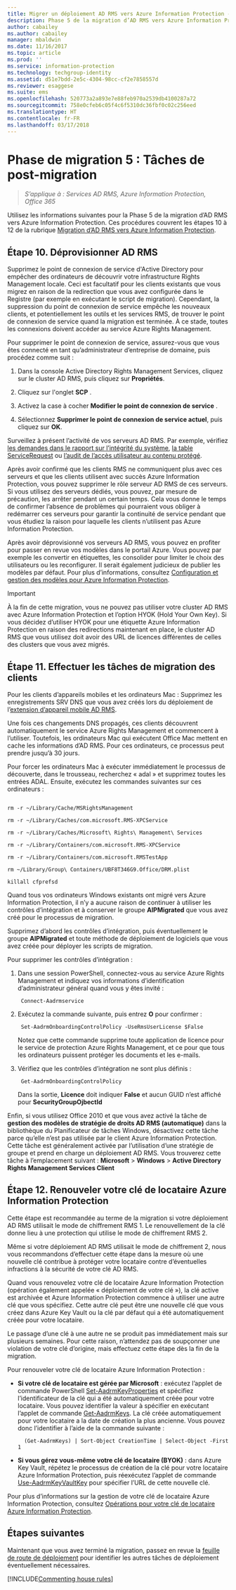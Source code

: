 ```yaml
---
title: Migrer un déploiement AD RMS vers Azure Information Protection - Phase 5
description: Phase 5 de la migration d’AD RMS vers Azure Information Protection, couvrant les étapes 10 à 12 de la migration d’AD RMS vers Azure Information Protection.
author: cabailey
ms.author: cabailey
manager: mbaldwin
ms.date: 11/16/2017
ms.topic: article
ms.prod: ''
ms.service: information-protection
ms.technology: techgroup-identity
ms.assetid: d51e7bdd-2e5c-4304-98cc-cf2e7858557d
ms.reviewer: esaggese
ms.suite: ems
ms.openlocfilehash: 520773a2a893e7e88feb970a2539db4100287a72
ms.sourcegitcommit: 758e0cfeb6c05f4c6f5310dc36fbf0c02c256eed
ms.translationtype: HT
ms.contentlocale: fr-FR
ms.lasthandoff: 03/17/2018
---
```

# <a name="migration-phase-5---post-migration-tasks"></a>Phase de migration 5 : Tâches de post-migration

>*S’applique à : Services AD RMS, Azure Information Protection, Office 365*


Utilisez les informations suivantes pour la Phase 5 de la migration d’AD RMS vers Azure Information Protection. Ces procédures couvrent les étapes 10 à 12 de la rubrique [Migration d’AD RMS vers Azure Information Protection](migrate-from-ad-rms-to-azure-rms.md).

## <a name="step-10-deprovision-ad-rms"></a>Étape 10. Déprovisionner AD RMS

Supprimez le point de connexion de service d'Active Directory pour empêcher des ordinateurs de découvrir votre infrastructure Rights Management locale. Ceci est facultatif pour les clients existants que vous migrez en raison de la redirection que vous avez configurée dans le Registre (par exemple en exécutant le script de migration). Cependant, la suppression du point de connexion de service empêche les nouveaux clients, et potentiellement les outils et les services RMS, de trouver le point de connexion de service quand la migration est terminée. À ce stade, toutes les connexions doivent accéder au service Azure Rights Management. 

Pour supprimer le point de connexion de service, assurez-vous que vous êtes connecté en tant qu’administrateur d’entreprise de domaine, puis procédez comme suit :

1. Dans la console Active Directory Rights Management Services, cliquez sur le cluster AD RMS, puis cliquez sur **Propriétés**.

2. Cliquez sur l'onglet **SCP** .

3. Activez la case à cocher **Modifier le point de connexion de service** .

4. Sélectionnez **Supprimer le point de connexion de service actuel**, puis cliquez sur **OK**.

Surveillez à présent l’activité de vos serveurs AD RMS. Par exemple, vérifiez [les demandes dans le rapport sur l’intégrité du système](https://technet.microsoft.com/library/ee221012%28v=ws.10%29.aspx), [la table ServiceRequest](http://technet.microsoft.com/library/dd772686%28v=ws.10%29.aspx) ou [l’audit de l’accès utilisateur au contenu protégé](http://social.technet.microsoft.com/wiki/contents/articles/3440.ad-rms-frequently-asked-questions-faq.aspx). 

Après avoir confirmé que les clients RMS ne communiquent plus avec ces serveurs et que les clients utilisent avec succès Azure Information Protection, vous pouvez supprimer le rôle serveur AD RMS de ces serveurs. Si vous utilisez des serveurs dédiés, vous pouvez, par mesure de précaution, les arrêter pendant un certain temps. Cela vous donne le temps de confirmer l’absence de problèmes qui pourraient vous obliger à redémarrer ces serveurs pour garantir la continuité de service pendant que vous étudiez la raison pour laquelle les clients n’utilisent pas Azure Information Protection.

Après avoir déprovisionné vos serveurs AD RMS, vous pouvez en profiter pour passer en revue vos modèles dans le portail Azure. Vous pouvez par exemple les convertir en étiquettes, les consolider pour limiter le choix des utilisateurs ou les reconfigurer. Il serait également judicieux de publier les modèles par défaut. Pour plus d’informations, consultez [Configuration et gestion des modèles pour Azure Information Protection](../deploy-use/configure-policy-templates.md).

>[!IMPORTANT]
> À la fin de cette migration, vous ne pouvez pas utiliser votre cluster AD RMS avec Azure Information Protection et l’option HYOK (Hold Your Own Key). Si vous décidez d’utiliser HYOK pour une étiquette Azure Information Protection en raison des redirections maintenant en place, le cluster AD RMS que vous utilisez doit avoir des URL de licences différentes de celles des clusters que vous avez migrés.

## <a name="step-11-complete-client-migration-tasks"></a>Étape 11. Effectuer les tâches de migration des clients

Pour les clients d’appareils mobiles et les ordinateurs Mac : Supprimez les enregistrements SRV DNS que vous avez créés lors du déploiement de l’[extension d’appareil mobile AD RMS](http://technet.microsoft.com/library/dn673574.aspx).

Une fois ces changements DNS propagés, ces clients découvrent automatiquement le service Azure Rights Management et commencent à l’utiliser. Toutefois, les ordinateurs Mac qui exécutent Office Mac mettent en cache les informations d’AD RMS. Pour ces ordinateurs, ce processus peut prendre jusqu’à 30 jours. 

Pour forcer les ordinateurs Mac à exécuter immédiatement le processus de découverte, dans le trousseau, recherchez « adal » et supprimez toutes les entrées ADAL. Ensuite, exécutez les commandes suivantes sur ces ordinateurs :

````

rm -r ~/Library/Cache/MSRightsManagement

rm -r ~/Library/Caches/com.microsoft.RMS-XPCService

rm -r ~/Library/Caches/Microsoft\ Rights\ Management\ Services

rm -r ~/Library/Containers/com.microsoft.RMS-XPCService

rm -r ~/Library/Containers/com.microsoft.RMSTestApp

rm ~/Library/Group\ Containers/UBF8T346G9.Office/DRM.plist

killall cfprefsd

````

Quand tous vos ordinateurs Windows existants ont migré vers Azure Information Protection, il n’y a aucune raison de continuer à utiliser les contrôles d’intégration et à conserver le groupe **AIPMigrated** que vous avez créé pour le processus de migration. 

Supprimez d’abord les contrôles d’intégration, puis éventuellement le groupe **AIPMigrated** et toute méthode de déploiement de logiciels que vous avez créée pour déployer les scripts de migration.

Pour supprimer les contrôles d’intégration :

1. Dans une session PowerShell, connectez-vous au service Azure Rights Management et indiquez vos informations d’identification d’administrateur général quand vous y êtes invité :

        Connect-Aadrmservice

2. Exécutez la commande suivante, puis entrez **O** pour confirmer :

        Set-AadrmOnboardingControlPolicy -UseRmsUserLicense $False
    
    Notez que cette commande supprime toute application de licence pour le service de protection Azure Rights Management, et ce pour que tous les ordinateurs puissent protéger les documents et les e-mails.

3. Vérifiez que les contrôles d’intégration ne sont plus définis :

        Get-AadrmOnboardingControlPolicy

    Dans la sortie, **Licence** doit indiquer **False** et aucun GUID n’est affiché pour **SecurityGroupOjbectId**

Enfin, si vous utilisez Office 2010 et que vous avez activé la tâche de **gestion des modèles de stratégie de droits AD RMS (automatique)** dans la bibliothèque du Planificateur de tâches Windows, désactivez cette tâche parce qu’elle n’est pas utilisée par le client Azure Information Protection. Cette tâche est généralement activée par l’utilisation d’une stratégie de groupe et prend en charge un déploiement AD RMS. Vous trouverez cette tâche à l’emplacement suivant : **Microsoft** > **Windows** > **Active Directory Rights Management Services Client**

## <a name="step-12-rekey-your-azure-information-protection-tenant-key"></a>Étape 12. Renouveler votre clé de locataire Azure Information Protection

Cette étape est recommandée au terme de la migration si votre déploiement AD RMS utilisait le mode de chiffrement RMS 1. Le renouvellement de la clé donne lieu à une protection qui utilise le mode de chiffrement RMS 2. 

Même si votre déploiement AD RMS utilisait le mode de chiffrement 2, nous vous recommandons d’effectuer cette étape dans la mesure où une nouvelle clé contribue à protéger votre locataire contre d’éventuelles infractions à la sécurité de votre clé AD RMS.

Quand vous renouvelez votre clé de locataire Azure Information Protection (opération également appelée « déploiement de votre clé »), la clé active est archivée et Azure Information Protection commence à utiliser une autre clé que vous spécifiez. Cette autre clé peut être une nouvelle clé que vous créez dans Azure Key Vault ou la clé par défaut qui a été automatiquement créée pour votre locataire.

Le passage d’une clé à une autre ne se produit pas immédiatement mais sur plusieurs semaines. Pour cette raison, n’attendez pas de soupçonner une violation de votre clé d’origine, mais effectuez cette étape dès la fin de la migration.

Pour renouveler votre clé de locataire Azure Information Protection :

- **Si votre clé de locataire est gérée par Microsoft** : exécutez l’applet de commande PowerShell [Set-AadrmKeyProperties](/powershell/module/aadrm/set-aadrmkeyproperties) et spécifiez l’identificateur de la clé qui a été automatiquement créée pour votre locataire. Vous pouvez identifier la valeur à spécifier en exécutant l’applet de commande [Get-AadrmKeys](/powershell/module/aadrm/get-aadrmkeys). La clé créée automatiquement pour votre locataire a la date de création la plus ancienne. Vous pouvez donc l’identifier à l’aide de la commande suivante :
    
        (Get-AadrmKeys) | Sort-Object CreationTime | Select-Object -First 1

- **Si vous gérez vous-même votre clé de locataire (BYOK)** : dans Azure Key Vault, répétez le processus de création de la clé pour votre locataire Azure Information Protection, puis réexécutez l’applet de commande [Use-AadrmKeyVaultKey](/powershell/aadrm/vlatest/use-aadrmkeyvaultkey) pour spécifier l’URL de cette nouvelle clé. 

Pour plus d’informations sur la gestion de votre clé de locataire Azure Information Protection, consultez [Opérations pour votre clé de locataire Azure Information Protection](../deploy-use/operations-tenant-key.md).


## <a name="next-steps"></a>Étapes suivantes

Maintenant que vous avez terminé la migration, passez en revue la [feuille de route de déploiement](deployment-roadmap.md) pour identifier les autres tâches de déploiement éventuellement nécessaires.

[!INCLUDE[Commenting house rules](../includes/houserules.md)]
